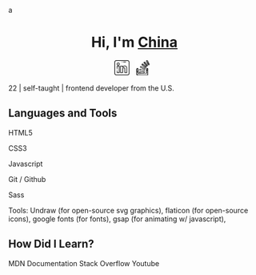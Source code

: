 a<div align=center>

<h1>Hi, I'm <a href="www.chinagaines.com">China</a></h1>

</div>
 <p align='center'>
    <!-- Linked-in Icon-- accedited to Freepik on flaticon.com-->
    <a href="https://www.linkedin.com/in/chinagaines/"><img height="30" src="linkedin.png"></a>&nbsp;&nbsp;
    <!--Stack Overflow Icon-- accredited to Freepik onn flaticon.com-->
    <a href="https://stackoverflow.com/cv/chinagaines"><img height="30" src="stackoverflow.png"></a>&nbsp;&nbsp;
 </p>

22 | self-taught | frontend developer from the U.S.


<!-- Languages and Tools > -->

## Languages and Tools 

HTML5

CSS3

Javascript

Git / Github

Sass

Tools: Undraw (for open-source svg graphics), flaticon (for open-source icons), google fonts (for fonts), gsap (for animating w/ javascript), 

## How Did I Learn?

MDN Documentation
Stack Overflow
Youtube


<!-- 
HTML
CSS/SASS
Javascript
-->

<!--[<img align="left" alt="javascript" width="26px" src="/images/javascript_icon.png" />] -->

<!--
**mschinagaines/mschinagaines** is a ✨ _special_ ✨ repository because its `README.md` (this file) appears on your GitHub profile.

Here are some ideas to get you started:

- 🔭 I’m currently working on ...
- 🌱 I’m currently learning ...
- 👯 I’m looking to collaborate on ...
- 🤔 I’m looking for help with ...
- 💬 Ask me about ...
- 📫 How to reach me: ...
- 😄 Pronouns: ...
- ⚡ Fun fact: ...
-->
